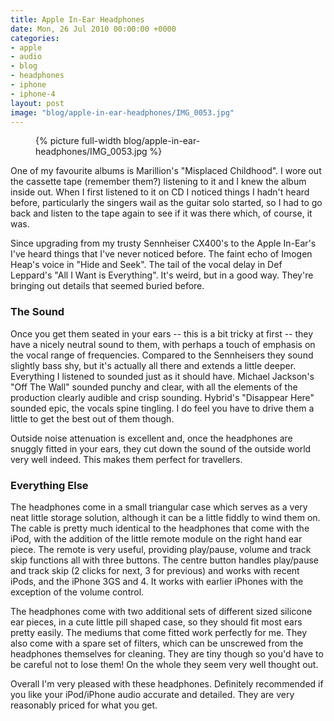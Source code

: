 ```yaml
---
title: Apple In-Ear Headphones
date: Mon, 26 Jul 2010 00:00:00 +0000
categories:
- apple
- audio
- blog
- headphones
- iphone
- iphone-4
layout: post
image: "blog/apple-in-ear-headphones/IMG_0053.jpg"
---
```


<figure>
  {% picture full-width blog/apple-in-ear-headphones/IMG_0053.jpg %}
</figure>

One of my favourite albums is Marillion's "Misplaced Childhood". I wore out the cassette tape (remember them?) listening to it and I knew the album inside out. When I first listened to it on CD I noticed things I hadn't heard before, particularly the singers wail as the guitar solo started, so I had to go back and listen to the tape again to see if it was there which, of course, it was.

<!-- more -->

Since upgrading from my trusty Sennheiser CX400's to the Apple In-Ear's I've heard things that I've never noticed before. The faint echo of Imogen Heap's voice in "Hide and Seek". The tail of the vocal delay in Def Leppard's "All I Want is Everything". It's weird, but in a good way. They're bringing out details that seemed buried before.

### The Sound

Once you get them seated in your ears -- this is a bit tricky at first -- they have a nicely neutral sound to them, with perhaps a touch of emphasis on the vocal range of frequencies. Compared to the Sennheisers they sound slightly bass shy, but it's actually all there and extends a little deeper. Everything I listened to sounded just as it should have. Michael Jackson's "Off The Wall" sounded punchy and clear, with all the elements of the production clearly audible and crisp sounding. Hybrid's "Disappear Here" sounded epic, the vocals spine tingling. I do feel you have to drive them a little to get the best out of them though.

Outside noise attenuation is excellent and, once the headphones are snuggly fitted in your ears, they cut down the sound of the outside world very well indeed. This makes them perfect for travellers.

### Everything Else

The headphones come in a small triangular case which serves as a very neat little storage solution, although it can be a little fiddly to wind them on. The cable is pretty much identical to the headphones that come with the iPod, with the addition of the little remote module on the right hand ear piece. The remote is very useful, providing play/pause, volume and track skip functions all with three buttons. The centre button handles play/pause and track skip (2 clicks for next, 3 for previous) and works with recent iPods, and the iPhone 3GS and 4. It works with earlier iPhones with the exception of the volume control.

The headphones come with two additional sets of different sized silicone ear pieces, in a cute little pill shaped case, so they should fit most ears pretty easily. The mediums that come fitted work perfectly for me. They also come with a spare set of filters, which can be unscrewed from the headphones themselves for cleaning. They are tiny though so you'd have to be careful not to lose them! On the whole they seem very well thought out.

Overall I'm very pleased with these headphones. Definitely recommended if you like your iPod/iPhone audio accurate and detailed. They are very reasonably priced for what you get.



